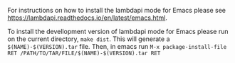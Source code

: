 For instructions on how to install the lambdapi mode for Emacs please see https://lambdapi.readthedocs.io/en/latest/emacs.html.

To install the devellopment version of lambdapi mode for Emacs please run on the current directory, `make dist`. This will generate a `$(NAME)-$(VERSION).tar` file. 
Then, in emacs run `M-x package-install-file RET /PATH/TO/TAR/FILE/$(NAME)-$(VERSION).tar RET`